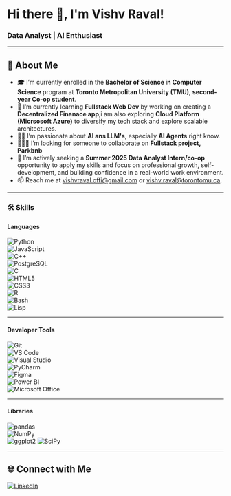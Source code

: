 # Hi there 👋, I'm Vishv Raval!
### Data Analyst | AI Enthusiast
---
## 🚀 About Me
- 🎓 I’m currently enrolled in the **Bachelor of Science in Computer Science** program at **Toronto Metropolitan University (TMU)**, **second-year Co-op student**.
- 🌱 I’m currently learning **Fullstack Web Dev** by working on creating a **Decentralized Finanace app**,i am also exploring **Cloud Platform (Micrsosoft Azure)** to diversify my tech stack and explore scalable architectures.
- 👨‍💻 I’m passionate about **AI ans LLM's**, especially **AI Agents** right know.
- 🧑‍🤝‍🧑 I’m looking for someone to collaborate on **Fullstack project, Parkbnb**
- 💼 I’m actively seeking a **Summer 2025 Data Analyst Intern/co-op** opportunity to apply my skills and focus on professional growth, self-development, and building confidence in a real-world work environment.
- 📫 Reach me at vishvraval.offi@gmail.com or vishv.raval@torontomu.ca.
---
### 🛠 Skills  
#### **Languages**  
![Python](https://img.shields.io/badge/-Python-3776AB?style=flat&logo=python&logoColor=white)  
![JavaScript](https://img.shields.io/badge/-JavaScript-F7DF1E?style=flat&logo=javascript&logoColor=black)  
![C++](https://img.shields.io/badge/-C%2B%2B-00599C?style=flat&logo=cplusplus&logoColor=white)  
![PostgreSQL](https://img.shields.io/badge/-PostgreSQL-336791?style=flat&logo=postgresql&logoColor=white)  
![C](https://img.shields.io/badge/-C-A8B9CC?style=flat&logo=c&logoColor=black)  
![HTML5](https://img.shields.io/badge/-HTML5-E34F26?style=flat&logo=html5&logoColor=white)  
![CSS3](https://img.shields.io/badge/-CSS3-1572B6?style=flat&logo=css3&logoColor=white)  
![R](https://img.shields.io/badge/-R-276DC3?style=flat&logo=r&logoColor=white)  
![Bash](https://img.shields.io/badge/-Bash-4EAA25?style=flat&logo=gnu-bash&logoColor=white)  
![Lisp](https://img.shields.io/badge/-Lisp-black?style=flat&logoColor=white)  

---
#### **Developer Tools**  
![Git](https://img.shields.io/badge/-Git-F05032?style=flat&logo=git&logoColor=white)  
![VS Code](https://img.shields.io/badge/-VS%20Code-007ACC?style=flat&logo=visual-studio-code&logoColor=white)  
![Visual Studio](https://img.shields.io/badge/-Visual%20Studio-5C2D91?style=flat&logo=visual-studio&logoColor=white)  
![PyCharm](https://img.shields.io/badge/-PyCharm-000000?style=flat&logo=pycharm&logoColor=white)  
![Figma](https://img.shields.io/badge/-Figma-F24E1E?style=flat&logo=figma&logoColor=white)  
![Power BI](https://img.shields.io/badge/-Power%20BI-F2C811?style=flat&logo=powerbi&logoColor=black)  
![Microsoft Office](https://img.shields.io/badge/-Microsoft%20Office-D83B01?style=flat&logo=microsoft-office&logoColor=white)  

---
#### **Libraries**  
![pandas](https://img.shields.io/badge/-pandas-150458?style=flat&logo=pandas&logoColor=white)  
![NumPy](https://img.shields.io/badge/-NumPy-013243?style=flat&logo=numpy&logoColor=white)  
![ggplot2](https://img.shields.io/badge/-ggplot2-276DC3?style=flat&logo=r&logoColor=white)
![SciPy](https://img.shields.io/badge/-SciPy-8CAAE6?style=flat&logo=scipy&logoColor=white)

---
## 🌐 Connect with Me
[![LinkedIn](https://img.shields.io/badge/-LinkedIn-blue?style=flat&logo=linkedin)](https://www.linkedin.com/in/vishvraval/)
